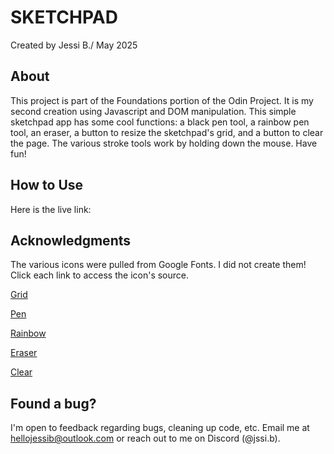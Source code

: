 # SKETCHPAD
Created by Jessi B./
May 2025

## About
This project is part of the Foundations portion of the Odin Project. It is my second creation using Javascript and DOM manipulation. This simple sketchpad app has some cool functions: a black pen tool, a rainbow pen tool, an eraser, a button to resize the sketchpad's grid, and a button to clear the page. The various stroke tools work by holding down the mouse. Have fun!

## How to Use
Here is the live link:

## Acknowledgments
The various icons were pulled from Google Fonts. I did not create them! Click each link to access the icon's source.

[Grid](https://fonts.google.com/icons?selected=Material+Symbols+Outlined:background_grid_small:FILL@0;wght@400;GRAD@0;opsz@24&icon.query=grid&icon.size=24&icon.color=%2339ff14&icon.platform=web)

[Pen](https://fonts.google.com/icons?selected=Material+Symbols+Outlined:ink_pen:FILL@0;wght@400;GRAD@0;opsz@24&icon.query=pen&icon.size=24&icon.color=%2339ff14&icon.platform=web)

[Rainbow](https://fonts.google.com/icons?selected=Material+Symbols+Outlined:looks:FILL@0;wght@400;GRAD@0;opsz@24&icon.query=rainbow&icon.size=24&icon.color=%2339ff14&icon.platform=web)

[Eraser](https://fonts.google.com/icons?selected=Material+Symbols+Outlined:ink_eraser:FILL@0;wght@400;GRAD@0;opsz@24&icon.query=eraser&icon.size=24&icon.color=%2339ff14&icon.platform=web)

[Clear](httpgs://fonts.google.com/icons?selected=Material+Symbols+Outlined:cancel:FILL@0;wght@400;GRAD@0;opsz@24&icon.query=clear&icon.size=24&icon.color=%2339ff14&icon.platform=web)

## Found a bug?
I'm open to feedback regarding bugs, cleaning up code, etc. Email me at hellojessib@outlook.com or reach out to me on Discord (@jssi.b).

